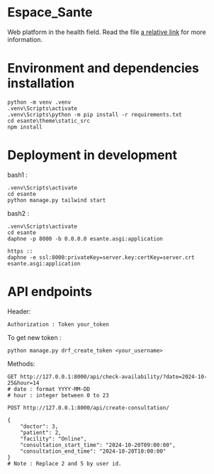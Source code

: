 # Espace_Sante
Web platform in the health field. Read the file [a relative link](Project_description.md) for more information.

# Environment and dependencies installation
```
python -m venv .venv
.venv\Scripts\activate
.venv\Scripts\python -m pip install -r requirements.txt
cd esante\theme\static_src
npm install
```

# Deployment in development
bash1 : 
```
.venv\Scripts\activate
cd esante
python manage.py tailwind start
```
bash2 :
```
.venv\Scripts\activate
cd esante
daphne -p 8000 -b 0.0.0.0 esante.asgi:application

https ::
daphne -e ssl:8000:privateKey=server.key:certKey=server.crt esante.asgi:application

```

# API endpoints
Header:
```
Authorization : Token your_token
```
To get new token : 
```
python manage.py drf_create_token <your_username>
```
Methods:
```
GET http://127.0.0.1:8000/api/check-availability/?date=2024-10-25&hour=14
# date : format YYYY-MM-DD
# hour : integer between 0 to 23
```

```
POST http://127.0.0.1:8000/api/create-consultation/
```
```
{
    "doctor": 3,
    "patient": 2,
    "facility": "Online",
    "consultation_start_time": "2024-10-20T09:00:00",
    "consultation_end_time": "2024-10-20T10:00:00"
}
# Note : Replace 2 and 5 by user id.
```
